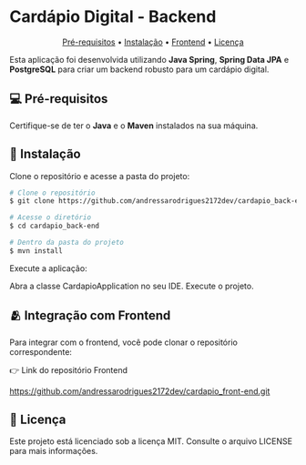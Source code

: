 # Cardápio Digital - Backend

<p align="center">
  <a href="#pre-requisites">Pré-requisitos</a> •
  <a href="#how-to-use">Instalação</a> •
  <a href="#related">Frontend</a> •
  <a href="#license">Licença</a>
</p>

Esta aplicação foi desenvolvida utilizando **Java Spring**, **Spring Data JPA** e **PostgreSQL** para criar um backend robusto para um cardápio digital.

<h2 id="pre-requisites">💻 Pré-requisitos</h2> 

Certifique-se de ter o **Java** e o **Maven** instalados na sua máquina.

<h2 id="how-to-use"> 🚀 Instalação</h2>

Clone o repositório e acesse a pasta do projeto:

```bash
# Clone o repositório
$ git clone https://github.com/andressarodrigues2172dev/cardapio_back-end.git

# Acesse o diretório
$ cd cardapio_back-end

# Dentro da pasta do projeto
$ mvn install

````

Execute a aplicação:

Abra a classe CardapioApplication no seu IDE.
Execute o projeto.
<h2 id="related">🫂 Integração com Frontend</h2>
Para integrar com o frontend, você pode clonar o repositório correspondente:

👉 Link do repositório Frontend

https://github.com/andressarodrigues2172dev/cardapio_front-end.git

<h2 id="license">📝 Licença</h2>
Este projeto está licenciado sob a licença MIT. Consulte o arquivo LICENSE para mais informações.
